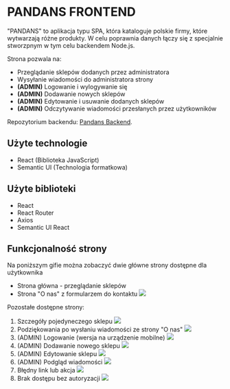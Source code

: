 # PANDANS FRONTEND
"PANDANS" to aplikacja typu SPA, która kataloguje polskie firmy, które wytwarzają różne produkty. W celu poprawnia danych łączy się z specjalnie stworzpnym w tym celu backendem Node.js.

Strona pozwala na:
* Przeglądanie sklepów dodanych przez administratora
* Wysyłanie wiadomości do administratora strony
* **(ADMIN)** Logowanie i wylogywanie się
* **(ADMIN)** Dodawanie nowych sklepów
* **(ADMIN)** Edytowanie i usuwanie dodanych sklepów
* **(ADMIN)** Odczytywanie wiadomości przesłanych przez użytkowników

Repozytorium backendu: [Pandans Backend](https://github.com/zuzannamatyjasik/pandansBack).

## **Użyte technologie**
* React (Biblioteka JavaScript)
* Semantic UI (Technologia formatkowa)

## **Użyte biblioteki**
* React
* React Router
* Axios
* Semantic UI React

## **Funkcjonalność strony**
Na poniższym gifie można zobaczyć dwie główne strony dostępne dla użytkownika
* Strona główna - przeglądanie sklepów
* Strona "O nas" z formularzem do kontaktu
![](first.gif)

Pozostałe dostępne strony:

1. Szczegóły pojedyneczego sklepu
![](szczegoly.png)
2. Podziękowania po wysłaniu wiadomości ze strony "O nas"
![](thanks.png)
3. (ADMIN) Logowanie (wersja na urządzenie mobilne)
![](logowanie.png)
4. (ADMIN) Dodawanie nowego sklepu
![](dodawanie.png)
5. (ADMIN) Edytowanie sklepu
![](edytowanienie.png)
6. (ADMIN) Podgląd wiadomości
![](wiadomosci.png)
7. Błędny link lub akcja
![](nic.png)
8. Brak dostępu bez autoryzacji
![](brak.png)